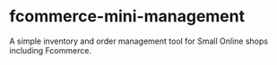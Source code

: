 # fcommerce-mini-management
A simple inventory and order management tool for Small Online shops including Fcommerce.
